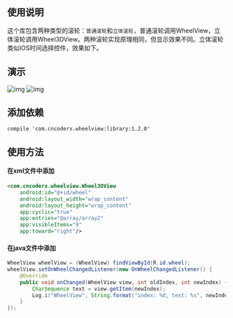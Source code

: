 ## 使用说明
这个库包含两种类型的滚轮：`普通滚轮`和`立体滚轮`，普通滚轮调用WheelView，立体滚轮调用Wheel3DView。两种滚轮实现原理相同，但显示效果不同。立体滚轮类似IOS时间选择控件，效果如下。

## 演示
![img](https://github.com/CNCoderX/WheelView/blob/master/sample.gif)    ![img](https://github.com/CNCoderX/WheelView/blob/master/sample2.gif)

## 添加依赖
```compile
compile 'com.cncoderx.wheelview:library:1.2.0'
```
## 使用方法
#### 在xml文件中添加
```xml
<com.cncoderx.wheelview.Wheel3DView
    android:id="@+id/wheel"
    android:layout_width="wrap_content"
    android:layout_height="wrap_content"
    app:cyclic="true"
    app:entries="@array/array2"
    app:visibleItems="9"
    app:toward="right"/>
```
#### 在java文件中添加
```java
WheelView wheelView = (WheelView) findViewById(R.id.wheel);
wheelView.setOnWheelChangedListener(new OnWheelChangedListener() {
    @Override
    public void onChanged(WheelView view, int oldIndex, int newIndex) {
        CharSequence text = view.getItem(newIndex);
        Log.i("WheelView", String.format("index: %d, text: %s", newIndex, text));
    }
});
```


